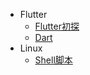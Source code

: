* Flutter
    * [Flutter初探](flutter/Flutter初探.md)
    * [Dart](flutter/Drat.md)
* Linux
    * [Shell脚本](linux/shell脚本.md)







